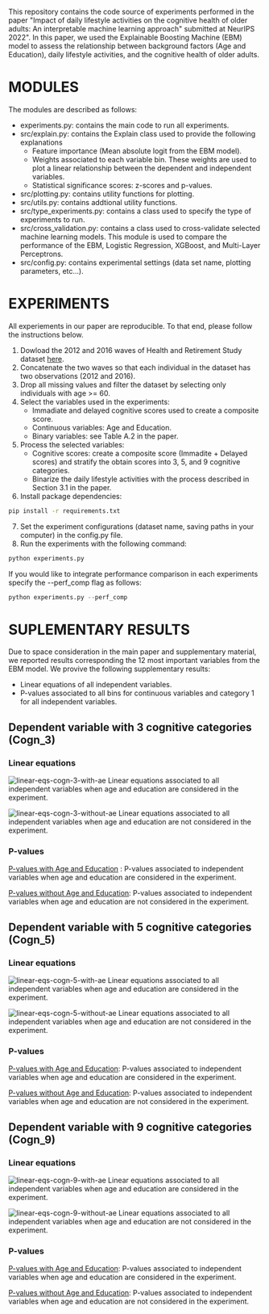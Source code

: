 This repository contains the code source of experiments performed in the paper "Impact of daily lifestyle activities on the cognitive health of older adults: An interpretable machine learning approach" submitted at NeurIPS 2022". In this paper, we used the Explainable Boosting Machine (EBM) model to assess the relationship between background factors (Age and Education), daily lifestyle activities, and the cognitive health of older adults.

# MODULES

The modules are described as follows:

- experiments.py: contains the main code to run all experiments.
- src/explain.py: contains the Explain class used to provide the following explanations
  - Feature importance (Mean absolute logit from the EBM model).
  - Weights associated to each variable bin. These weights are used to plot a linear relationship between the dependent and independent variables.
  - Statistical significance scores: z-scores and p-values.
- src/plotting.py: contains utility functions for plotting.
- src/utils.py: contains addtional utility functions.
- src/type_experiments.py: contains a class used to specify the type of experiments to run.
- src/cross_validation.py: contains a class used to cross-validate selected machine learning models. This module is used to compare the performance of the EBM, Logistic Regression, XGBoost, and Multi-Layer Perceptrons.
- src/config.py: contains experimental settings (data set name, plotting parameters, etc...).

# EXPERIMENTS

All experiements in our paper are reproducible. To that end, please follow the instructions below.

1. Dowload the 2012 and 2016 waves of Health and Retirement Study dataset [here](https://hrs.isr.umich.edu/).
2. Concatenate the two waves so that each individual in the dataset has two observations (2012 and 2016).
3. Drop all missing values and filter the dataset by selecting only individuals with age >= 60.
4. Select the variables used in the experiments:
   - Immadiate and delayed cognitive scores used to create a composite score.
   - Continuous variables: Age and Education.
   - Binary variables: see Table A.2 in the paper.
5. Process the selected variables:
   - Cognitive scores: create a composite score (Immadite + Delayed scores) and stratify the obtain scores into 3, 5, and 9 cognitive categories.
   - Binarize the daily lifestyle activities with the process described in Section 3.1 in the paper.
6. Install package dependencies:

```sh
pip install -r requirements.txt
```

7. Set the experiment configurations (dataset name, saving paths in your computer) in the config.py file.
8. Run the experiments with the following command:

```python
python experiments.py
```

If you would like to integrate performance comparison in each experiments specify the --perf_comp flag as follows:

```python
python experiments.py --perf_comp
```

# SUPLEMENTARY RESULTS

Due to space consideration in the main paper and supplementary material, we reported results corresponding the 12 most important variables from the EBM model. We provive the following supplementary results:

- Linear equations of all independent variables.
- P-values associated to all bins for continuous variables and category 1 for all independent variables.

## Dependent variable with 3 cognitive categories (Cogn_3)

### Linear equations

![linear-eqs-cogn-3-with-ae](./results/cogn_3_cats/linear_eqs_cogn_3_cats_with_AE_all_vars.png)
Linear equations associated to all independent variables when age and education are considered in the experiment.

![linear-eqs-cogn-3-without-ae](./results/cogn_3_cats/linear_eqs_cogn_3_cats_without_AE_all_vars.png)
Linear equations associated to all independent variables when age and education are not considered in the experiment.

### P-values

[P-values with Age and Education](./results/cogn_3_cats/p_values_cogn_3_cats_with_AE_all_vars.csv)
: P-values associated to independent variables when age and education are considered in the experiment.

[P-values without Age and Education](./results/cogn_3_cats/p_values_cogn_3_cats_without_AE_all_vars.csv): P-values associated to independent variables when age and education are not considered in the experiment.

## Dependent variable with 5 cognitive categories (Cogn_5)

### Linear equations

![linear-eqs-cogn-5-with-ae](./results/cogn_5_cats/linear_eqs_cogn_5_cats_with_AE_all_vars.png)
Linear equations associated to all independent variables when age and education are considered in the experiment.

![linear-eqs-cogn-5-without-ae](./results/cogn_5_cats/linear_eqs_cogn_5_cats_without_AE_all_vars.png)
Linear equations associated to all independent variables when age and education are not considered in the experiment.

### P-values

[P-values with Age and Education](./results/cogn_5_cats/p_values_cogn_5_cats_with_AE_all_vars.csv): P-values associated to independent variables when age and education are considered in the experiment.

[P-values without Age and Education](./results/cogn_5_cats/p_values_cogn_5_cats_without_AE_all_vars.csv): P-values associated to independent variables when age and education are not considered in the experiment.

## Dependent variable with 9 cognitive categories (Cogn_9)

### Linear equations

![linear-eqs-cogn-9-with-ae](./results/cogn_9_cats/linear_eqs_cogn_9_cats_with_AE_all_vars.png)
Linear equations associated to all independent variables when age and education are considered in the experiment.

![linear-eqs-cogn-9-without-ae](./results/cogn_9_cats/linear_eqs_cogn_9_cats_without_AE_all_vars.png)
Linear equations associated to all independent variables when age and education are not considered in the experiment.

### P-values

[P-values with Age and Education](./results/cogn_9_cats/p_values_cogn_9_cats_with_AE_all_vars.csv): P-values associated to independent variables when age and education are considered in the experiment.

[P-values without Age and Education](./results/cogn_9_cats/p_values_cogn_9_cats_without_AE_all_vars.csv): P-values associated to independent variables when age and education are not considered in the experiment.

